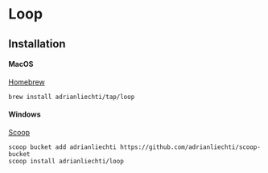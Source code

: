 # Loop

## Installation

#### MacOS

[Homebrew](https://brew.sh)

```
brew install adrianliechti/tap/loop
```

#### Windows

[Scoop](https://scoop.sh)

```shell
scoop bucket add adrianliechti https://github.com/adrianliechti/scoop-bucket
scoop install adrianliechti/loop
```